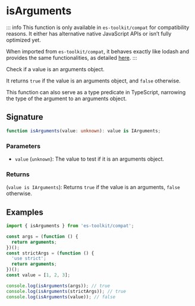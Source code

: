 # isArguments

::: info
This function is only available in `es-toolkit/compat` for compatibility reasons. It either has alternative native JavaScript APIs or isn’t fully optimized yet.

When imported from `es-toolkit/compat`, it behaves exactly like lodash and provides the same functionalities, as detailed [here](../../../compatibility.md).
:::

Check if a value is an arguments object.

It returns `true` if the value is an arguments object, and `false` otherwise.

This function can also serve as a type predicate in TypeScript, narrowing the type of the argument to an arguments object.

## Signature

```typescript
function isArguments(value: unknown): value is IArguments;
```

### Parameters

- `value` (`unknown`): The value to test if it is an arguments object.

### Returns

(`value is IArguments`): Returns `true` if the value is an arguments, `false` otherwise.

## Examples

```typescript
import { isArguments } from 'es-toolkit/compat';

const args = (function () {
  return arguments;
})();
const strictArgs = (function () {
  'use strict';
  return arguments;
})();
const value = [1, 2, 3];

console.log(isArguments(args)); // true
console.log(isArguments(strictArgs)); // true
console.log(isArguments(value)); // false
```
